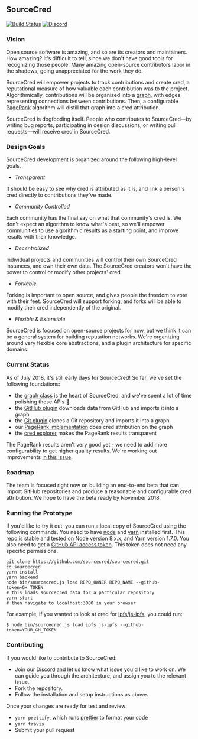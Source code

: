 ## SourceCred

[![Build Status](https://travis-ci.org/sourcecred/sourcecred.svg?branch=master)](https://travis-ci.org/sourcecred/sourcecred)
[![Discord](https://img.shields.io/discord/453243919774253079.svg)](https://discord.gg/tsBTgc9)

### Vision

Open source software is amazing, and so are its creators and maintainers.  How
amazing? It's difficult to tell, since we don't have good tools for recognizing
those people. Many amazing open-source contributors labor in the shadows, going
unappreciated for the work they do.

SourceCred will empower projects to track contributions and create cred, a
reputational measure of how valuable each contribution was to the project.
Algorithmically, contributions will be organized into a [graph], with edges
representing connections between contributions. Then, a configurable [PageRank]
algorithm will distill that graph into a cred attribution.

[graph]: https://en.wikipedia.org/wiki/Graph_(discrete_mathematics)
[PageRank]: https://en.wikipedia.org/wiki/PageRank

SourceCred is dogfooding itself. People who contributes to SourceCred—by
writing bug reports, participating in design discussions, or writing pull
requests—will receive cred in SourceCred.

### Design Goals

SourceCred development is organized around the following high-level goals.

- *Transparent*

It should be easy to see why cred is attributed as it is, and link a person's
cred directly to contributions they've made.

- *Community Controlled*

Each community has the final say on what that community's cred is. We don't
expect an algorithm to know what's best, so we'll empower communities to use
algorithmic results as a starting point, and improve results with their
knowledge.

- *Decentralized*

Individual projects and communities will control their own SourceCred
instances, and own their own data. The SourceCred creators won't have the power
to control or modify other projects' cred.

- *Forkable*

Forking is important to open source, and gives people the freedom to vote with
their feet. SourceCred will support forking, and forks will be able to modify
their cred independently of the original.

- *Flexible & Extensible*

SourceCred is focused on open-source projects for now, but we think it can be a
general system for building reputation networks. We're organizing around very
flexible core abstractions, and a plugin architecture for specific domains.

### Current Status

As of July 2018, it's still early days for SourceCred! So far, we've set the
following foundations:

- the [graph class] is the heart of SourceCred, and we've spent a lot of time
polishing those APIs 🙂
- the [GitHub plugin] downloads data from GitHub and imports it into a graph
- the [Git plugin] clones a Git repository and imports it into a graph
- our [PageRank implementation] does cred attribution on the graph
- the [cred explorer] makes the PageRank results transparent

[graph class]: https://github.com/sourcecred/sourcecred/blob/master/src/core/graph.js
[Git plugin]: https://github.com/sourcecred/sourcecred/tree/master/src/plugins/git
[GitHub plugin]: https://github.com/sourcecred/sourcecred/tree/master/src/plugins/github
[PageRank implementation]: https://github.com/sourcecred/sourcecred/blob/master/src/core/attribution/pagerank.js
[cred explorer]: https://github.com/sourcecred/sourcecred/tree/master/src/app/credExplorer

The PageRank results aren't very good yet - we need to add more configurability
to get higher quality results. We're working out improvements [in this issue].

[in this issue]: https://github.com/sourcecred/sourcecred/issues/476

### Roadmap

The team is focused right now on building an end-to-end beta that can import
GitHub repositories and produce a reasonable and configurable cred attribution.
We hope to have the beta ready by November 2018.

### Running the Prototype

If you'd like to try it out, you can run a local copy of SourceCred using the
following commands. You need to have [node] and [yarn] installed first. This repo
 is stable and tested on Node version 8.x.x, and Yarn version 1.7.0.
You also need to get a [GitHub API access token]. This token does not need any
specific permissions.

[node]: https://nodejs.org/en/
[yarn]: https://yarnpkg.com/lang/en/
[GitHub API access token]: https://github.com/settings/tokens

```
git clone https://github.com/sourcecred/sourcecred.git
cd sourcecred
yarn install
yarn backend
node bin/sourcecred.js load REPO_OWNER REPO_NAME --github-token=GH_TOKEN
# this loads sourcecred data for a particular repository
yarn start
# then navigate to localhost:3000 in your browser
```

For example, if you wanted to look at cred for [ipfs/js-ipfs], you could run:
```
$ node bin/sourcecred.js load ipfs js-ipfs --github-token=YOUR_GH_TOKEN
```

[ipfs/js-ipfs]: https://github.com/ipfs/js-ipfs

### Contributing

If you would like to contribute to SourceCred:
* Join our [Discord] and let us know what issue you'd like to work on. We can
guide you through the architecture, and assign you to the relevant issue.
* Fork the repository.
* Follow the installation and setup instructions as above.

Once your changes are ready for test and review:
* `yarn prettify`, which runs [prettier] to format your code
* `yarn travis`
* Submit your pull request

[prettier]: https://github.com/prettier/prettier
[Discord]: https://discord.gg/tsBTgc9
